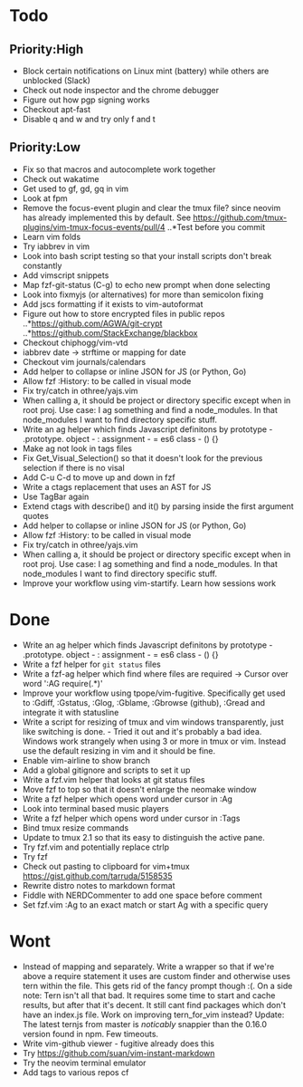 # Todo

## Priority:High
- Block certain notifications on Linux mint (battery) while others are unblocked (Slack)
- Check out node inspector and the chrome debugger
- Figure out how pgp signing works
- Checkout apt-fast
- Disable q and w and try only f and t

## Priority:Low
- Fix so that macros and autocomplete work together
- Check out wakatime
- Get used to gf, gd, gq in vim
- Look at fpm
- Remove the focus-event plugin and clear the tmux file? since neovim has already implemented this
  by default. See https://github.com/tmux-plugins/vim-tmux-focus-events/pull/4
..*Test before you commit
- Learn vim folds
- Try iabbrev in vim
- Look into bash script testing so that your install scripts don't break constantly
- Add vimscript snippets
- Map fzf-git-status (C-g) to echo new prompt when done selecting
- Look into fixmyjs (or alternatives) for more than semicolon fixing
- Add jscs formatting if it exists to vim-autoformat
- Figure out how to store encrypted files in public repos
..*https://github.com/AGWA/git-crypt
..*https://github.com/StackExchange/blackbox
- Checkout chiphogg/vim-vtd
- iabbrev date -> strftime or mapping for date
- Checkout vim journals/calendars
- Add helper to collapse or inline JSON for JS (or Python, Go)
- Allow fzf :History: to be called in visual mode
- Fix try/catch in othree/yajs.vim
- When calling <leader>a, it should be project or directory specific except when in root proj.
  Use case: I ag something and find a node_modules. In that node_modules I want to find directory
  specific stuff.
- Write an ag helper which finds Javascript definitons by
  prototype - .prototype.<method>
  object - : <method>
  assignment - = <method>
  es6 class - <method>() {}
- Make ag not look in tags files
- Fix Get_Visual_Selection() so that it doesn't look for the previous selection if there is no visal
- Add C-u C-d to move up and down in fzf
- Write a ctags replacement that uses an AST for JS
- Use TagBar again
- Extend ctags with describe() and it() by parsing inside the first argument quotes
- Add helper to collapse or inline JSON for JS (or Python, Go)
- Allow fzf :History: to be called in visual mode
- Fix try/catch in othree/yajs.vim
- When calling <leader>a, it should be project or directory specific except when in root proj.
  Use case: I ag something and find a node_modules. In that node_modules I want to find directory
  specific stuff.
- Improve your workflow using vim-startify. Learn how sessions work

# Done
- Write an ag helper which finds Javascript definitons by
  prototype - .prototype.<method>
  object - : <method>
  assignment - = <method>
  es6 class - <method>() {}
- Write a fzf helper for `git status` files
- Write a fzf-ag helper which find where files are required
  -> Cursor over word ':AG require(.*<word>)'
- Improve your workflow using tpope/vim-fugitive. Specifically get used to
  :Gdiff, :Gstatus, :Glog, :Gblame, :Gbrowse (github), :Gread and integrate it with statusline
- Write a script for resizing of tmux and vim windows transparently, just like switching is
  done. - Tried it out and it's probably a bad idea. Windows work strangely when using 3 or more
  in tmux or vim. Instead use the default resizing in vim and it should be fine.
- Enable vim-airline to show branch
- Add a global gitignore and scripts to set it up
- Write a fzf.vim helper that looks at git status files
- Move fzf to top so that it doesn't enlarge the neomake window
- Write a fzf helper which opens word under cursor in :Ag
- Look into terminal based music players
- Write a fzf helper which opens word under cursor in :Tags
- Bind tmux resize commands
- Update to tmux 2.1 so that its easy to distinguish the active pane.
- Try fzf.vim and potentially replace ctrlp
- Try fzf
- Check out pasting to clipboard for vim+tmux https://gist.github.com/tarruda/5158535
- Rewrite distro notes to markdown format
- Fiddle with NERDCommenter to add one space before comment
- Set fzf.vim :Ag to an exact match or start Ag with a specific query


# Wont
- Instead of mapping <F7> and <F3> separately. Write a wrapper so that if we're above a require
  statement it uses are custom finder and otherwise uses tern within the file. This gets rid of the
  fancy prompt though :(. On a side note: Tern isn't all that bad. It requires some time to start
  and cache results, but after that it's decent. It still cant find packages which don't have an
  index.js file. Work on improving tern\_for\_vim instead? Update: The latest ternjs from master is
  *noticably* snappier than the 0.16.0 version found in npm. Few timeouts.
- Write vim-github viewer - fugitive already does this
- Try https://github.com/suan/vim-instant-markdown
- Try the neovim terminal emulator
- Add tags to various repos cf
